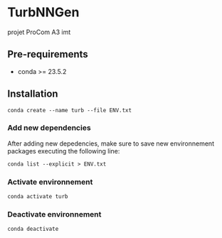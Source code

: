 # TurbNNGen
projet ProCom A3 imt

## Pre-requirements
* conda >= 23.5.2

## Installation
```
conda create --name turb --file ENV.txt
```

### Add new dependencies
After adding new depedencies, make sure to save new environnement packages executing the following line:
```
conda list --explicit > ENV.txt
```

### Activate environnement
```
conda activate turb
```

### Deactivate environnement
```
conda deactivate
```
